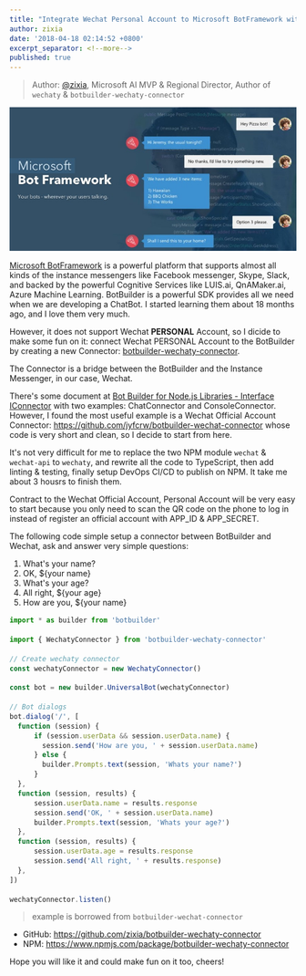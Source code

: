 ```yaml
---
title: "Integrate Wechat Personal Account to Microsoft BotFramework with a BotBuilder Wechaty Connector"
author: zixia
date: '2018-04-18 02:14:52 +0800'
excerpt_separator: <!--more-->
published: true
---
```


> Author: [@zixia](https://github.com/zixia), Microsoft AI MVP & Regional Director, Author of `wechaty` & `botbuilder-wechaty-connector`

![BotFramework](/download/2018/botframework.jpg)

[Microsoft BotFramework](https://dev.botframework.com/) is a powerful platform that supports almost all kinds of the instance messengers like Facebook messenger, Skype, Slack, and backed by the powerful Cognitive Services like LUIS.ai, QnAMaker.ai, Azure Machine Learning. BotBuilder is a powerful SDK provides all we need when we are developing a ChatBot. I started learning them about 18 months ago, and I love them very much.

However, it does not support Wechat **PERSONAL** Account, so I dicide to make some fun on it: connect Wechat PERSONAL Account to the BotBuilder by creating a new Connector: [botbuilder-wechaty-connector](https://github.com/zixia/botbuilder-wechaty-connector).

<!--more-->

The Connector is a bridge between the BotBuilder and the Instance Messenger, in our case, Wechat.

There's some document at [Bot Builder for Node.js
Libraries - Interface IConnector](https://docs.botframework.com/en-us/node/builder/chat-reference/interfaces/_botbuilder_d_.iconnector.html) with two examples: ChatConnector and ConsoleConnector. However, I found the most useful example is a Wechat Official Account Connector: https://github.com/jyfcrw/botbuilder-wechat-connector whose code is very short and clean, so I decide to start from here.

It's not very difficult for me to replace the two NPM module `wechat` & `wechat-api` to `wechaty`, and rewrite all the code to TypeScript, then add linting & testing, finally setup DevOps CI/CD to publish on NPM. It take me about 3 housrs to finish them.

Contract to the Wechat Official Account, Personal Account will be very easy to start because you only need to scan the QR code on the phone to log in instead of register an official account with APP_ID & APP_SECRET.

The following code simple setup a connector between BotBuilder and Wechat, ask and answer very simple questions:

1. What's your name?
1. OK, ${your name}
1. What's your age?
1. All right, ${your age}
1. How are you, ${your name}

```ts
import * as builder from 'botbuilder'

import { WechatyConnector } from 'botbuilder-wechaty-connector'

// Create wechaty connector
const wechatyConnector = new WechatyConnector()

const bot = new builder.UniversalBot(wechatyConnector)

// Bot dialogs
bot.dialog('/', [
  function (session) {
      if (session.userData && session.userData.name) {
        session.send('How are you, ' + session.userData.name)
      } else {
        builder.Prompts.text(session, 'Whats your name?')
      }
  },
  function (session, results) {
      session.userData.name = results.response
      session.send('OK, ' + session.userData.name)
      builder.Prompts.text(session, 'Whats your age?')
  },
  function (session, results) {
      session.userData.age = results.response
      session.send('All right, ' + results.response)
  },
])

wechatyConnector.listen()
```

> example is borrowed from `botbuilder-wechat-connector`

* GitHub: https://github.com/zixia/botbuilder-wechaty-connector
* NPM: https://www.npmjs.com/package/botbuilder-wechaty-connector

Hope you will like it and could make fun on it too, cheers!
